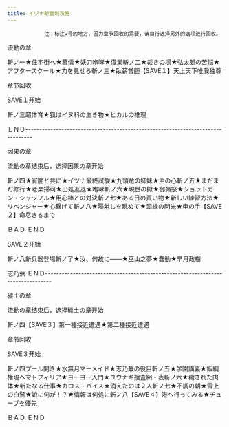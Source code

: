 ```yaml
---
title: イヅナ斬審剣攻略
---
```


                注：标注★号的地方，因为章节回收的需要，请自行选择另外的选项进行回收。

流動の章

斬ノ一★住宅街へ★慕情★妖刀咆哮★偉業斬ノ二★裁きの場★弘太郎の苦悩★アフタースクール★力を見せろ斬ノ三★臥薪嘗胆【SAVE１】天上天下唯我独尊

章节回收

SAVE１开始

斬ノ三超体育★狐はイヌ科の生き物★ヒカルの推理

ＥＮＤ--------------------------------------------------------------------------------

因果の章

流動の章结束后，选择因果の章开始

斬ノ四★宵闇と共に★イヅナ最終試験★九頭竜の姉妹★主の心斬ノ五★まだまだ修行★老楽掃司★出処進退★咆哮斬ノ六★現世の獄★御嶺祭★ショットガン・シャッフル★用心棒との対決斬ノ七★ある日の買い物★新しい練習方法★リベンジャー★心繋げて斬ノ八★陽射しを眺めて★翠緑の閃光★申の手【SAVE２】命尽きるまで

ＢＡＤ ＥＮＤ

SAVE２开始

斬ノ八新兵器登場斬ノ了★汝、何故に――★巫山之夢★蠢動★早月政樹

志乃蕪 ＥＮＤ--------------------------------------------------------------------------------

穢土の章

流動の章结束后，选择穢土の章开始

斬ノ四【SAVE３】第一種接近遭遇★第二種接近遭遇

章节回收

SAVE３开始

斬ノ四プール開き★水無月マーメイド★志乃蕪の役目斬ノ五★学園講義★飯綱権現ヘマトフィリア★ヨーヨー入門★ユウナギ捜査網・表斬ノ六★穢された肉体★新たなる仕事★カロス・パイス★消えたのは２人斬ノ七★不調の朝★雪上の白鷺★娘に何が！？★情報は何処に斬ノ八【SAVE４】港へ行ってみる★チューブを優先

ＢＡＤ ＥＮＤ


              
